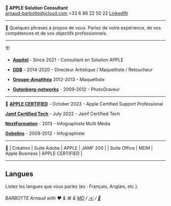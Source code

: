 ** APPLE Solution Consultant**  
arnaud-barbotte@icloud.com
+33 6 88 22 50 22
[LinkedIN](https://fr.linkedin.com/in/arnaudbarbotte)

---
👤
Quelques phrases à propos de vous. Parlez de votre expérience, de vos compétences et de vos objectifs professionnels.

---
🏗️
- **[Appitel](https://www.appitel.fr)** - Since 2021 - Consultant en Solution APPLE

- **[DDB](https://www.ddb.fr)** - 2014-2020 - Directeur Artistique / Maquettiste / Retoucheur

- **[Groupe-Amalthéa](https://www.groupe-amalthea.fr)** 2012-2013 - Maquettiste

- **[Gutenberg-networks](https://www.gutenberg.agency/)** - 2009-2012 - PhotoGraveur

---
 🏫
 **[APPLE CERTIFIED](https://www.credly.com/badges/46ca5467-31b7-430e-b3f0-3fb8d27fa992)** - October 2023 - Apple Certified Support Professional

 **[Jamf Certified Tech]([https://www.credly.com/badges/46ca5467-31b7-430e-b3f0-3fb8d27fa992](https://fr.linkedin.com/in/arnaudbarbotte))** - July 2022 - Jamf Certified Tech

 **[NextFormation](https://nextformation.com/)** - 2013 - Infographiste Multi Média

 **[Gobelins](https://www.gobelins.fr/)** - 2009-2012 - Infographiste

---
💼
 | Création | Suite Adobe | APPLE | JAMF 200 |
 | Suite Office | MDM | Apple Business | APPLE CERTIFIED |

---

## Langues

Listez les langues que vous parlez (ex : Français, Anglais, etc.).

###### BARBOTTE Arnaud with ❤️ & &#8984; & [MD](https://www.google.com/url?sa=i&url=https%3A%2F%2Ffr.wikipedia.org%2Fwiki%2FFichier%3AMarkdown-mark.svg&psig=AOvVaw1ZYSP9CxdXlFtsod_xEgP7&ust=1734456862936000&source=images&cd=vfe&opi=89978449&ved=0CBEQjRxqFwoTCPiiq7vprIoDFQAAAAAdAAAAABAE) / [✉️](mailto:arnaud-barbotte@icloud.com) / [📱](sms:0688225022)
